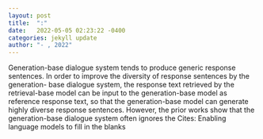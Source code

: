 ```yaml
---
layout: post
title:  ":"
date:   2022-05-05 02:23:22 -0400
categories: jekyll update
author: "- , 2022"
---
```

Generation-base dialogue system tends to produce generic response sentences. In order to improve the diversity of response sentences by the generation- base dialogue system, the response text retrieved by the retrieval-base model can be input to the generation-base model as reference response text, so that the generation-base model can generate highly diverse response sentences. However, the prior works show that the generation-base dialogue system often ignores the Cites: Enabling language models to fill in the blanks